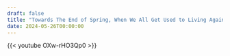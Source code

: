 ```yaml
---
draft: false
title: "Towards The End of Spring, When We All Get Used to Living Again"
date: 2024-05-26T00:00:00
---
```

{{< youtube OXw-rHO3Qp0 >}} 
